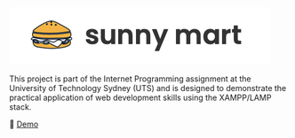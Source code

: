 ![Sunny Mart Screenshot](images/screenshot.png)

This project is part of the Internet Programming assignment at the University of Technology Sydney (UTS) and is designed to demonstrate the practical application of web development skills using the XAMPP/LAMP stack.

🔗 [Demo](https://youtu.be/dSY1HEGpPFc "Sunny Mart Grocery Website Demo")
